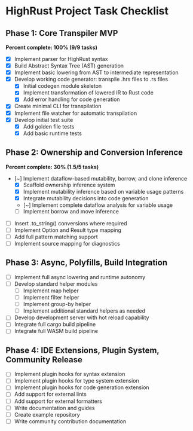 # HighRust Project Task Checklist

## Phase 1: Core Transpiler MVP

**Percent complete: 100% (9/9 tasks)**

- [x] Implement parser for HighRust syntax
- [x] Build Abstract Syntax Tree (AST) generation
- [x] Implement basic lowering from AST to intermediate representation
- [x] Develop working code generator: transpile .hrs files to .rs files
  - [x] Initial codegen module skeleton
  - [x] Implement transformation of lowered IR to Rust code
  - [x] Add error handling for code generation
- [x] Create minimal CLI for transpilation
- [x] Implement file watcher for automatic transpilation
- [x] Develop initial test suite
  - [x] Add golden file tests
  - [x] Add basic runtime tests

## Phase 2: Ownership and Conversion Inference

**Percent complete: 30% (1.5/5 tasks)**

- [~] Implement dataflow-based mutability, borrow, and clone inference
  - [x] Scaffold ownership inference system
  - [x] Implement mutability inference based on variable usage patterns
  - [x] Integrate mutability decisions into code generation
  - [~] Implement complete dataflow analysis for variable usage
  - [ ] Implement borrow and move inference
- [ ] Insert .to_string() conversions where required
- [ ] Implement Option and Result type mapping
- [ ] Add full pattern matching support
- [ ] Implement source mapping for diagnostics

## Phase 3: Async, Polyfills, Build Integration

- [ ] Implement full async lowering and runtime autonomy
- [ ] Develop standard helper modules
  - [ ] Implement map helper
  - [ ] Implement filter helper
  - [ ] Implement group-by helper
  - [ ] Implement additional standard helpers as needed
- [ ] Develop development server with hot reload capability
- [ ] Integrate full cargo build pipeline
- [ ] Integrate full WASM build pipeline

## Phase 4: IDE Extensions, Plugin System, Community Release

- [ ] Implement plugin hooks for syntax extension
- [ ] Implement plugin hooks for type system extension
- [ ] Implement plugin hooks for code generation extension
- [ ] Add support for external lints
- [ ] Add support for external formatters
- [ ] Write documentation and guides
- [ ] Create example repository
- [ ] Write community contribution documentation